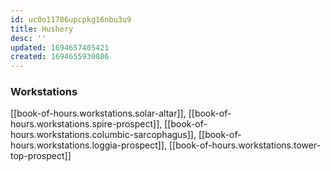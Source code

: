 ```yaml
---
id: uc0o11706upcpkg16nbu3u9
title: Hushery
desc: ''
updated: 1694657405421
created: 1694655930086
---
```


### Workstations

[[book-of-hours.workstations.solar-altar]], [[book-of-hours.workstations.spire-prospect]], [[book-of-hours.workstations.columbic-sarcophagus]], [[book-of-hours.workstations.loggia-prospect]], [[book-of-hours.workstations.tower-top-prospect]]  

